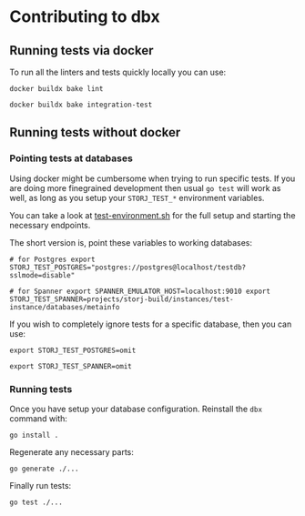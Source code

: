 # Contributing to dbx

## Running tests via docker

To run all the linters and tests quickly locally you can use:

```
docker buildx bake lint

docker buildx bake integration-test
```

## Running tests without docker

### Pointing tests at databases

Using docker might be cumbersome when trying to run specific tests. If you
are doing more finegrained development then usual `go test` will work as
well, as long as you setup your `STORJ_TEST_*` environment variables.

You can take a look at [test-environment.sh](./scripts/test-environment.sh)
for the full setup and starting the necessary endpoints.

The short version is, point these variables to working databases:

```
# for Postgres export
STORJ_TEST_POSTGRES="postgres://postgres@localhost/testdb?sslmode=disable"

# for Spanner export SPANNER_EMULATOR_HOST=localhost:9010 export
STORJ_TEST_SPANNER=projects/storj-build/instances/test-instance/databases/metainfo
```

If you wish to completely ignore tests for a specific database, then you can
use:

```
export STORJ_TEST_POSTGRES=omit

export STORJ_TEST_SPANNER=omit
```

### Running tests

Once you have setup your database configuration. Reinstall the `dbx` command with:

```
go install .
```

Regenerate any necessary parts:

```
go generate ./...
```

Finally run tests:

```
go test ./...
```